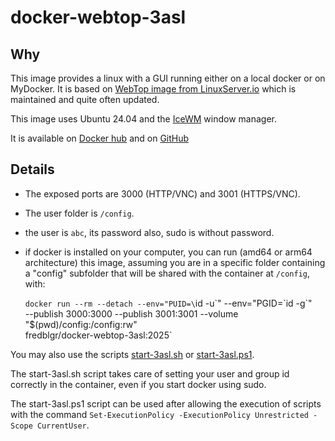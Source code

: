 
# docker-webtop-3asl

## Why

This image provides a linux with a GUI running either on a local docker or on MyDocker. 
It is based on [WebTop image from LinuxServer.io](https://github.com/linuxserver/docker-webtop) 
which is maintained and quite often updated.

This image uses Ubuntu 24.04 and the [IceWM](https://ice-wm.org) window manager.

It is available on [Docker hub](https://hub.docker.com/r/fredblgr/docker-webtop-3asl)
and on [GitHub](https://github.com/Frederic-Boulanger-UPS/docker-webtop-3asl)

## Details

- The exposed ports are 3000 (HTTP/VNC) and 3001 (HTTPS/VNC).
- The user folder is `/config`.
- the user is `abc`, its password also, sudo is without password.
- if docker is installed on your computer, you can run (amd64 or arm64 architecture) this 
  image, assuming you are in a specific folder containing a "config" subfolder that will 
  be shared with the container at `/config`, with:
  
  `docker run --rm --detach --env="PUID=\`id -u\`" --env="PGID=\`id -g\`" \
  	--publish 3000:3000 --publish 3001:3001 --volume "$(pwd)/config:/config:rw" \
    fredblgr/docker-webtop-3asl:2025`

You may also use the scripts [start-3asl.sh](https://github.com/Frederic-Boulanger-UPS/docker-webtop-3asl/blob/main/start-3asl.sh) or [start-3asl.ps1](https://github.com/Frederic-Boulanger-UPS/docker-webtop-3asl/blob/main/start-3asl.ps1).

The start-3asl.sh script takes care of setting your user and group id correctly in the container, even if you start docker using sudo.

The start-3asl.ps1 script can be used after allowing the execution of scripts with the command ```Set-ExecutionPolicy -ExecutionPolicy Unrestricted -Scope CurrentUser```.
